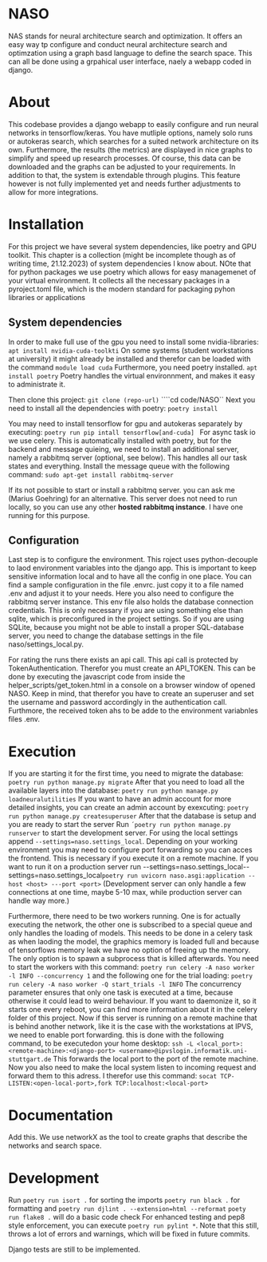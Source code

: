 NASO
===
NAS stands for neural architecture search and optimization. It offers an easy way tp configure and conduct neural architecture search and optimzation using a graph basd language to define the search space. This can all be done using a grpahical user interface, naely a webapp coded in django. 

# About
This codebase provides a django webapp to easily configure and run neural networks in tensorflow/keras. You have mutliple options, namely solo runs or autokeras search, which searches for a suited network architecture on its own. Furthermore, the results (the metrics) are displayed in nice graphs to simplify and speed up research processes. Of course, this data can be downloaded and the graphs can be adjusted to your requirements. In addition to that, the system is extendable through plugins. This feature however is not fully implemented yet and needs further adjustments to allow for more integrations.

# Installation
For this project we have several system dependencies, like poetry and GPU toolkit. This chapter is a collection (might be incomplete though as of writing time, 21.12.2023) of system dependencies I know about.
NOte that for python packages we use poetry which allows for easy managemenet of your virtual environment. It collects all the necessary packages in a pyroject.toml file, which is the modern standard for packaging pyhon libraries or applications

## System dependencies
In order to make full use of the gpu you need to install some nvidia-libraries:
```apt install nvidia-cuda-toolkti```
On some systems (student workstations at university) it might already be installed and therefor can be loaded with the command ```module load cuda```
Furthermore, you need poetry installed.
```apt install poetry```
Poetry handles the virtual environnment, and makes it easy to administrate it.

Then clone this project:
```git clone (repo-url)```
````cd code/NASO``
Next you need to install all the dependencies with poetry:
```poetry install```

You may need to install tensorflow for gpu and autokeras separately by executing:
```poetry run pip intall tensorflow[and-cuda] ```
For async task io we use celery. This is automatically installed with poetry, but for the backend and message quieing, we need to install an additional server, namely a rabbitmq server (optional, see below). This handles all our task states and everything. Install the message queue with the following command:
```sudo apt-get install rabbitmq-server```

If its not possible to start or install a rabbitmq server. you can ask me (Marius Goehring) for an alternative. This server does not need to run locally, so you can use any other **hosted rabbitmq instance**. I have one running for this purpose.

## Configuration

Last step is to configure the environment. This roject uses python-decouple to laod environment variables into the django app. This is important to keep sensitive information local and to have all the config in one place. You can find a sample configuration in the file .envrc. just copy it to a file named .env and adjust it to your needs. Here you also need to configure the rabbitmq server instance. This env file also holds the database connection credentials. This is only necessary if you are using something else than sqlite, which is preconfigured in the project settings. So if you are using SQLite, because you might not be able to install a proper SQL-database server, you need to change the database settings in the file naso/settings_local.py. 

For rating the runs there exists an api call. This api call is protected by TokenAuthentication. Therefor you must create an API_TOKEN. This can be done by executing the javascript code from inside the helper_scripts/get_token.html in a console on a browser window of opened NASO. Keep in mind, that therefor you have to create an superuser and set the username and password accordingly in the authentication call. Furthmore, the received token ahs to be adde to the environment variabnles files .env.

# Execution
If you are starting it for the first time, you need to migrate the database:
```poetry run python manage.py migrate```
After that you need to load all the available layers into the database:
```poetry run python manage.py loadneuralutilities```
If you want to have an admin account for more detailed insights, you can create an admin account by exexcuting:
```poetry run python manage.py createsuperuser```
After that the database is setup and you are ready to start the server
Run
```´poetry run python manage.py runserver```
to start the development server. For using the local settings append ```--settings=naso.settings_local```. Depending on your working environment you may need to configure port forwarding so you can acces the frontend. This is necessary if you execute it on a remote machine. If you want to run it on a production server run 
--settings=naso.settings_local--settings=naso.settings_local```poetry run uvicorn naso.asgi:application --host <host> ---port <port>```
(Development server can only handle a few connections at one time, maybe 5-10 max, while production server can handle way more.)

Furthermore, there need to be two workers running. One is for actually executing the network, the other one is subscribed to a special queue and only handles the loading of models. This needs to be done in a celery task as when laoding the model, the graphics memory is loaded full and because of tensorflows memory leak we have no option of freeing up the memory. The only option is to spawn a subprocess that is killed afterwards. 
You need to start the workers with this command: 
```poetry run celery -A naso worker -l INFO --concurrency 1```
and the following one for the trial loading:
```poetry run celery -A naso worker -Q start_trials -l INFO```
The concurrency parameter ensures that only one task is executed at a time, because otherwise it could lead to weird behaviour.
If you want to daemonize it, so it starts one every reboot, you can find  more information about it in the celery folder of this project. Now if this server is running on a remote machine that is behind another network, like it is the case with the workstations at IPVS, we need to enable port forwarding. this is done with the following command, to be executedon your home desktop: 
```ssh -L <local_port>:<remote-machine>:<django-port> <username>@ipvslogin.informatik.uni-stuttgart.de```
This forwards the local port to the port of the remote machine. Now you also need to make the local system listen to incoming request and forward them to this adress. I therefor use this command:
```socat TCP-LISTEN:<open-local-port>,fork TCP:localhost:<local-port>```
# Documentation
Add this. We use networkX as the tool to create graphs that describe the networks and search space.

# Development
Run 
```poetry run isort .``` for sorting the imports
```poetry run black .``` for formatting and 
```poetry run djlint . --extension=html --reformat```
```poety run flake8 .``` will do a basic code check
For enhanced testing and pep8 style enforcement, you can execute ```poetry run pylint *```. Note that this still, throws a lot of errors and warnings, which will be fixed in future commits.

Django tests are still to be implemented.
